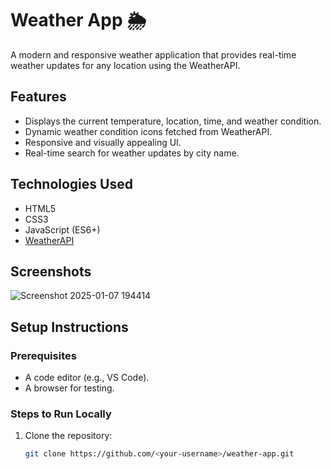 # Weather App 🌦️

A modern and responsive weather application that provides real-time weather updates for any location using the WeatherAPI.

## Features
- Displays the current temperature, location, time, and weather condition.
- Dynamic weather condition icons fetched from WeatherAPI.
- Responsive and visually appealing UI.
- Real-time search for weather updates by city name.

## Technologies Used
- HTML5
- CSS3
- JavaScript (ES6+)
- [WeatherAPI](https://www.weatherapi.com/)

## Screenshots
![Screenshot 2025-01-07 194414](https://github.com/user-attachments/assets/778f08b7-c695-49aa-a514-58b46af58447)


## Setup Instructions

### Prerequisites

- A code editor (e.g., VS Code).
- A browser for testing.

### Steps to Run Locally
1. Clone the repository:
   ```bash
   git clone https://github.com/<your-username>/weather-app.git
